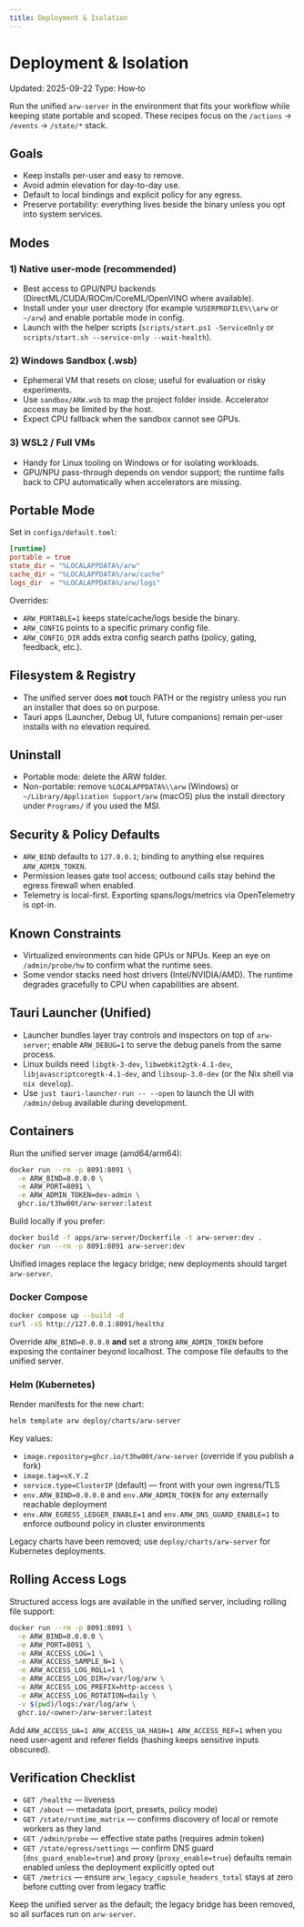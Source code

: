 ```yaml
---
title: Deployment & Isolation
---
```


# Deployment & Isolation

Updated: 2025-09-22
Type: How‑to

Run the unified `arw-server` in the environment that fits your workflow while keeping state portable and scoped. These recipes focus on the `/actions` → `/events` → `/state/*` stack.

## Goals
- Keep installs per-user and easy to remove.
- Avoid admin elevation for day-to-day use.
- Default to local bindings and explicit policy for any egress.
- Preserve portability: everything lives beside the binary unless you opt into system services.

## Modes

### 1) Native user-mode (recommended)
- Best access to GPU/NPU backends (DirectML/CUDA/ROCm/CoreML/OpenVINO where available).
- Install under your user directory (for example `%USERPROFILE%\\arw` or `~/arw`) and enable portable mode in config.
- Launch with the helper scripts (`scripts/start.ps1 -ServiceOnly` or `scripts/start.sh --service-only --wait-health`).

### 2) Windows Sandbox (.wsb)
- Ephemeral VM that resets on close; useful for evaluation or risky experiments.
- Use `sandbox/ARW.wsb` to map the project folder inside. Accelerator access may be limited by the host.
- Expect CPU fallback when the sandbox cannot see GPUs.

### 3) WSL2 / Full VMs
- Handy for Linux tooling on Windows or for isolating workloads.
- GPU/NPU pass-through depends on vendor support; the runtime falls back to CPU automatically when accelerators are missing.

## Portable Mode

Set in `configs/default.toml`:

```toml
[runtime]
portable = true
state_dir = "%LOCALAPPDATA%/arw"
cache_dir = "%LOCALAPPDATA%/arw/cache"
logs_dir  = "%LOCALAPPDATA%/arw/logs"
```

Overrides:
- `ARW_PORTABLE=1` keeps state/cache/logs beside the binary.
- `ARW_CONFIG` points to a specific primary config file.
- `ARW_CONFIG_DIR` adds extra config search paths (policy, gating, feedback, etc.).

## Filesystem & Registry
- The unified server does **not** touch PATH or the registry unless you run an installer that does so on purpose.
- Tauri apps (Launcher, Debug UI, future companions) remain per-user installs with no elevation required.

## Uninstall
- Portable mode: delete the ARW folder.
- Non-portable: remove `%LOCALAPPDATA%\\arw` (Windows) or `~/Library/Application Support/arw` (macOS) plus the install directory under `Programs/` if you used the MSI.

## Security & Policy Defaults
- `ARW_BIND` defaults to `127.0.0.1`; binding to anything else requires `ARW_ADMIN_TOKEN`.
- Permission leases gate tool access; outbound calls stay behind the egress firewall when enabled.
- Telemetry is local-first. Exporting spans/logs/metrics via OpenTelemetry is opt-in.

## Known Constraints
- Virtualized environments can hide GPUs or NPUs. Keep an eye on `/admin/probe/hw` to confirm what the runtime sees.
- Some vendor stacks need host drivers (Intel/NVIDIA/AMD). The runtime degrades gracefully to CPU when capabilities are absent.

## Tauri Launcher (Unified)
- Launcher bundles layer tray controls and inspectors on top of `arw-server`; enable `ARW_DEBUG=1` to serve the debug panels from the same process.
- Linux builds need `libgtk-3-dev`, `libwebkit2gtk-4.1-dev`, `libjavascriptcoregtk-4.1-dev`, and `libsoup-3.0-dev` (or the Nix shell via `nix develop`).
- Use `just tauri-launcher-run -- --open` to launch the UI with `/admin/debug` available during development.

## Containers

Run the unified server image (amd64/arm64):

```bash
docker run --rm -p 8091:8091 \
  -e ARW_BIND=0.0.0.0 \
  -e ARW_PORT=8091 \
  -e ARW_ADMIN_TOKEN=dev-admin \
  ghcr.io/t3hw00t/arw-server:latest
```

Build locally if you prefer:

```bash
docker build -f apps/arw-server/Dockerfile -t arw-server:dev .
docker run --rm -p 8091:8091 arw-server:dev
```

Unified images replace the legacy bridge; new deployments should target `arw-server`.

### Docker Compose

```bash
docker compose up --build -d
curl -sS http://127.0.0.1:8091/healthz
```

Override `ARW_BIND=0.0.0.0` **and** set a strong `ARW_ADMIN_TOKEN` before exposing the container beyond localhost. The compose file defaults to the unified server.

### Helm (Kubernetes)

Render manifests for the new chart:

```bash
helm template arw deploy/charts/arw-server
```

Key values:
- `image.repository=ghcr.io/t3hw00t/arw-server` (override if you publish a fork)
- `image.tag=vX.Y.Z`
- `service.type=ClusterIP` (default) — front with your own ingress/TLS
- `env.ARW_BIND=0.0.0.0` and `env.ARW_ADMIN_TOKEN` for any externally reachable deployment
- `env.ARW_EGRESS_LEDGER_ENABLE=1` and `env.ARW_DNS_GUARD_ENABLE=1` to enforce outbound policy in cluster environments

Legacy charts have been removed; use `deploy/charts/arw-server` for Kubernetes deployments.

## Rolling Access Logs

Structured access logs are available in the unified server, including rolling file support:

```bash
docker run --rm -p 8091:8091 \
  -e ARW_BIND=0.0.0.0 \
  -e ARW_PORT=8091 \
  -e ARW_ACCESS_LOG=1 \
  -e ARW_ACCESS_SAMPLE_N=1 \
  -e ARW_ACCESS_LOG_ROLL=1 \
  -e ARW_ACCESS_LOG_DIR=/var/log/arw \
  -e ARW_ACCESS_LOG_PREFIX=http-access \
  -e ARW_ACCESS_LOG_ROTATION=daily \
  -v $(pwd)/logs:/var/log/arw \
  ghcr.io/<owner>/arw-server:latest
```

Add `ARW_ACCESS_UA=1 ARW_ACCESS_UA_HASH=1 ARW_ACCESS_REF=1` when you need user-agent and referer fields (hashing keeps sensitive inputs obscured).

## Verification Checklist
- `GET /healthz` — liveness
- `GET /about` — metadata (port, presets, policy mode)
- `GET /state/runtime_matrix` — confirms discovery of local or remote workers as they land
- `GET /admin/probe` — effective state paths (requires admin token)
- `GET /state/egress/settings` — confirm DNS guard (`dns_guard_enable=true`) and proxy (`proxy_enable=true`) defaults remain enabled unless the deployment explicitly opted out
- `GET /metrics` — ensure `arw_legacy_capsule_headers_total` stays at zero before cutting over from legacy traffic

Keep the unified server as the default; the legacy bridge has been removed, so all surfaces run on `arw-server`.
